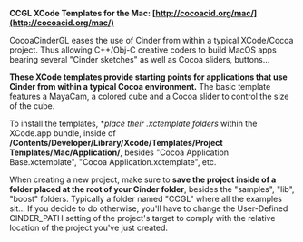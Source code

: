 **CCGL XCode Templates for the Mac: [http://cocoacid.org/mac/](http://cocoacid.org/mac/)**

CocoaCinderGL eases the use of Cinder from within a typical XCode/Cocoa project. Thus allowing C++/Obj-C creative coders to build MacOS apps bearing several "Cinder sketches" as well as Cocoa sliders, buttons...

**These XCode templates provide starting points for applications that use Cinder from within a typical Cocoa environment.** The basic template features a MayaCam, a colored cube and a Cocoa slider to control the size of the cube.

To install the templates, **place their *.xctemplate folders** within the XCode.app bundle, inside of **/Contents/Developer/Library/Xcode/Templates/Project Templates/Mac/Application/**, besides "Cocoa Application Base.xctemplate", "Cocoa Application.xctemplate", etc.

When creating a new project, make sure to **save the project inside of a folder placed at the root of your Cinder folder**, besides the "samples", "lib", "boost" folders. Typically a folder named "CCGL" where all the examples sit... If you decide to do otherwise, you'll have to change the User-Defined CINDER_PATH setting of the project's target to comply with the relative location of the project you've just created.

